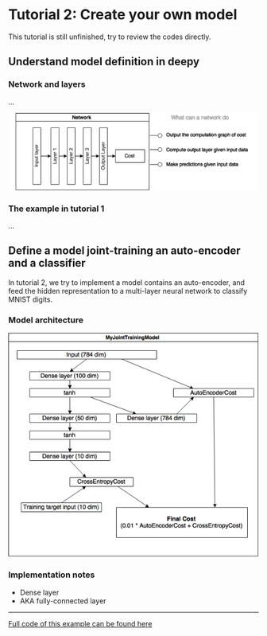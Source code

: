 # Tutorial 2: Create your own model

This tutorial is still unfinished, try to review the codes directly.

## Understand model definition in deepy

### Network and layers

...

![](static/tutorial2-network.png)

### The example in tutorial 1

...

## Define a model joint-training an auto-encoder and a classifier

In tutorial 2, we try to implement a model contains an auto-encoder,
 and feed the hidden representation to a multi-layer neural network to classify MNIST digits.

### Model architecture

![](static/tutorial2-model.png)

### Implementation notes

- Dense layer
 - AKA fully-connected layer

---

[Full code of this example can be found here](https://github.com/uaca/deepy/blob/master/experiments/tutorials/tutorial2.py)

